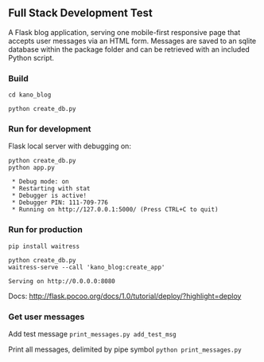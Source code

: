 ## Full Stack Development Test

A Flask blog application, serving one mobile-first responsive page that accepts user messages via an HTML form. Messages are saved to an sqlite database within the package folder and can be retrieved with an included Python script.

### Build

`cd kano_blog`

`python create_db.py`

### Run for development

Flask local server with debugging on:
```
python create_db.py
python app.py

 * Debug mode: on
 * Restarting with stat
 * Debugger is active!
 * Debugger PIN: 111-709-776
 * Running on http://127.0.0.1:5000/ (Press CTRL+C to quit)
```

### Run for production

`pip install waitress`

```
python create_db.py
waitress-serve --call 'kano_blog:create_app'

Serving on http://0.0.0.0:8080
```

Docs: http://flask.pocoo.org/docs/1.0/tutorial/deploy/?highlight=deploy


### Get user messages

Add test message
`print_messages.py add_test_msg`

Print all messages, delimited by pipe symbol
`python print_messages.py`
